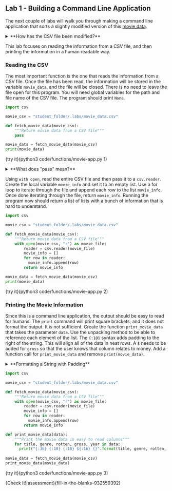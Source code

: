 ## Lab 1 - Building a Command Line Application

The next couple of labs will walk you through making a command line application that sorts a slightly modified version of this [movie data](https://gist.github.com/tiangechen/b68782efa49a16edaf07dc2cdaa855ea). 

<details><summary>**How has the CSV file been modified?**</summary>The CSV file used for this project only contains the columns for the film, genre, Rotten Tomatoes score, the worldwide gross, and the year the film was released. Including all of the data would be too world for the terminal. Rows of data would go onto a second line, which hurt human readability. In addition, duplicates were removed, and a few of the genres needed to be capitalized.</details>

This lab focuses on reading the information from a CSV file, and then printing the information in a human readable way.

### Reading the CSV
The most important function is the one that reads the information from a CSV file. Once the file has been read, the information will be stored in the variable `movie_data`, and the file will be closed. There is no need to leave the file open for this program. You will need global variables for the path and file name of the CSV file. The program should print `None`.

```python
import csv

movie_csv = "student_folder/.labs/movie_data.csv"

def fetch_movie_data(movie_csv):
    """Return movie data from a CSV file"""
    pass

movie_data = fetch_movie_data(movie_csv) 
print(movie_data)
```

{try it}(python3 code/functions/movie-app.py 1)

<details><summary>**What does "pass" mean?**</summary>Think of `pass` as a placeholder for a function. We know that the function needs to do something or else an error message will appear. Using `pass` means that the function will not do anything, but there will not be an error message either.</details>

Using `with open`, read the entire CSV file and then pass it to a `csv.reader`. Create the local variable `movie_info` and set it to an empty list. Use a for loop to iterate through the file and append each row to the list `movie_info`. Once done iterating through the file, return `movie_info`. Running the program now should return a list of lists with a bunch of information that is hard to understand.

```python
import csv

movie_csv = "student_folder/.labs/movie_data.csv"

def fetch_movie_data(movie_csv):
    """Return movie data from a CSV file"""
    with open(movie_csv, "r") as movie_file:
        reader = csv.reader(movie_file)
        movie_info = []
        for row in reader:
          movie_info.append(row)
        return movie_info

movie_data = fetch_movie_data(movie_csv) 
print(movie_data)
```

{try it}(python3 code/functions/movie-app.py 2)

### Printing the Movie Information
Since this is a command line application, the output should be easy to read for humans. The `print` command will print square brackets, and it does not format the output. It is not sufficient. Create the function `print_movie_data` that takes the parameter `data`. Use the unpacking method to be able to reference each element of the list. The `{:10}` syntax adds padding to the right of the string. This will align all of the data in neat rows. A `$` needs to be added for `gross` so that the user knows that column relates to money. Add a function call for `print_movie_data` and remove `print(movie_data)`.

<details><summary>**Formatting a String with Padding**</summary><img src=".guides/images/formatting-columns.png" /></details>

```python
import csv

movie_csv = "student_folder/.labs/movie_data.csv"

def fetch_movie_data(movie_csv):
    """Return movie data from a CSV file"""
    with open(movie_csv, "r") as movie_file:
        reader = csv.reader(movie_file)
        movie_info = []
        for row in reader:
          movie_info.append(row)
        return movie_info

def print_movie_data(data):
    """Print the movie data in easy to read columns"""
    for title, genre, rotten, gross, year in data:
      print("{:36} {:10} {:18} ${:16} {}".format(title, genre, rotten, gross, year))
      
movie_data = fetch_movie_data(movie_csv) 
print_movie_data(movie_data)
```

{try it}(python3 code/functions/movie-app.py 3)

{Check It!|assessment}(fill-in-the-blanks-932559392)
